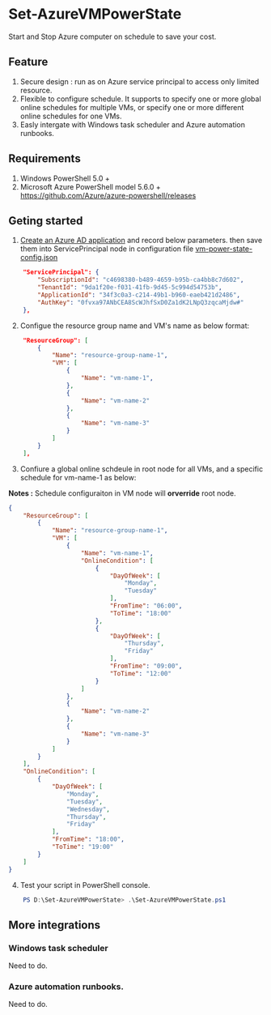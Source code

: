 # Set-AzureVMPowerState
Start and Stop Azure computer on schedule to save your cost.
## Feature
1. Secure design : run as on Azure service principal to access only limited resource.
2. Flexible to configure schedule. It supports to specify one or more global online schedules for multiple VMs, or specify one or more different online schedules for one VMs.
3. Easly intergate  with Windows task scheduler and Azure automation runbooks.

## Requirements
1. Windows PowerShell 5.0 +
2. Microsoft Azure PowerShell model 5.6.0 +
https://github.com/Azure/azure-powershell/releases

## Geting started

1. [Create an Azure AD application](https://docs.microsoft.com/en-us/azure/azure-resource-manager/resource-group-create-service-principal-portal#create-an-azure-active-directory-application) and record below parameters.
then save them into ServicePrincipal node in configuration file 
[vm-power-state-config.json](https://github.com/mosserlee/Set-AzureVMPowerState/blob/master/vm-power-state-config.json)

```json
    "ServicePrincipal": {
        "SubscriptionId": "c4698380-b489-4659-b95b-ca4bb8c7d602",
        "TenantId": "9da1f20e-f031-41fb-9d45-5c994d54753b",
        "ApplicationId": "34f3c0a3-c214-49b1-b960-eaeb421d2486",
        "AuthKey": "0fvxa97ANbCEA8ScWJhfSxD0Za1dK2LNpQ3zqcaMjdw#"
    },
```

2. Configue the resource group name and VM's name as below format:

```json
    "ResourceGroup": [
        {
            "Name": "resource-group-name-1",
            "VM": [
                {
                    "Name": "vm-name-1",
                },
                {
                    "Name": "vm-name-2"
                },
                {
                    "Name": "vm-name-3"
                }
            ]
        }
    ],
```
3. Confiure a global online schdeule in root node for all VMs, and a specific schedule for vm-name-1 as below:

**Notes :** Schedule configuraiton in VM node will **orverride** root node.

```json
{
    "ResourceGroup": [
        {
            "Name": "resource-group-name-1",
            "VM": [
                {
                    "Name": "vm-name-1",
                    "OnlineCondition": [
                        {
                            "DayOfWeek": [
                                "Monday",
                                "Tuesday"
                            ],
                            "FromTime": "06:00",
                            "ToTime": "18:00"
                        },
                        {
                            "DayOfWeek": [
                                "Thursday",
                                "Friday"
                            ],
                            "FromTime": "09:00",
                            "ToTime": "12:00"
                        }
                    ]
                },
                {
                    "Name": "vm-name-2"
                },
                {
                    "Name": "vm-name-3"
                }
            ]
        }
    ],
    "OnlineCondition": [
        {
            "DayOfWeek": [
                "Monday",
                "Tuesday",
                "Wednesday",
                "Thursday",
                "Friday"
            ],
            "FromTime": "18:00",
            "ToTime": "19:00"
        }
    ]
}
```

4. Test your script in PowerShell console.
``` PowerShell 
    PS D:\Set-AzureVMPowerState> .\Set-AzureVMPowerState.ps1
```

## More integrations

### Windows task scheduler
Need to do.

### Azure automation runbooks.
Need to do.
